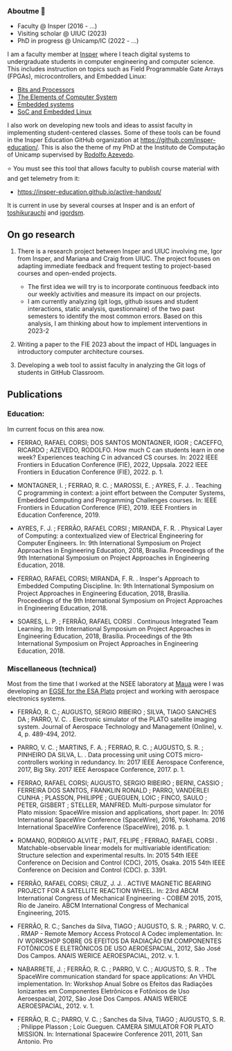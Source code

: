 ### Aboutme 👋

- Faculty @ Insper (2016 - ...)
- Visiting scholar @ UIUC (2023)
- PhD in progress @ Unicamp/IC (2022 - ...)

I am a faculty member at [Insper](https://insper.edu.br) where I teach digital systems to undergraduate students in computer engineering and computer science. This includes instruction on topics such as Field Programmable Gate Arrays (FPGAs), microcontrollers, and Embedded Linux:

- [Bits and Processors](https://insper.github.io/bits-e-proc/) 
- [The Elements of Computer System](https://insper.github.io/Z01.1/) 
- [Embedded systems](https://insper.github.io/ComputacaoEmbarcada/)
- [SoC and Embedded Linux](https://insper.github.io/Embarcados-Avancados/)

I also work on developing new tools and ideas to assist faculty in implementing student-centered classes. Some of these tools can be found in the Insper Education GitHub organization at https://github.com/insper-education/. This is also the theme of my PhD at the Instituto de Computação of Unicamp supervised by [Rodolfo Azevedo](https://www.ic.unicamp.br/~rodolfo/).

⭐ You must see this tool that allows faculty to publish course material with and get telemetry from it:

- https://insper-education.github.io/active-handout/
  
It is current in use by several courses at Insper and is an enfort of [toshikurauchi](https://github.com/toshikurauchi) and [igordsm](https://github.com/igordsm).

## On go research

1. There is a research project between Insper and UIUC involving me, Igor from Insper, and Mariana and Craig from UIUC. The project focuses on adapting immediate feedback and frequent testing to project-based courses and open-ended projects.
    - The first idea we will try is to incorporate continuous feedback into our weekly activities and measure its impact on our projects.
    - I am currently analyzing (git logs, github issues and student interactions, static analysis, questionnaire) of the two past semesters to identify the most common errors. Based on this analysis, I am thinking about how to implement interventions in 2023-2
    
1. Writing a paper to the FIE 2023 about the impact of HDL languages in introductory computer architecture courses.

3. Developing a web tool to assist faculty in analyzing the Git logs of students in GitHub Classroom.

## Publications

### Education:

Im current focus on this area now.


- FERRAO, RAFAEL CORSI; DOS SANTOS MONTAGNER, IGOR ; CACEFFO, RICARDO ; AZEVEDO, RODOLFO. How much C can students learn in one week? Experiences teaching C in advanced CS courses. In: 2022 IEEE Frontiers in Education Conference (FIE), 2022, Uppsala. 2022 IEEE Frontiers in Education Conference (FIE), 2022. p. 1.

- MONTAGNER, I. ; FERRAO, R. C. ; MAROSSI, E. ; AYRES, F. J. . Teaching C programming in context: a joint effort between the Computer Systems, Embedded Computing and Programming Challenges courses. In: IEEE Frontiers in Education Conference (FIE), 2019. IEEE Frontiers in Education Conference, 2019.

- AYRES, F. J. ; FERRÃO, RAFAEL CORSI ; MIRANDA, F. R. . Physical Layer of Computing: a contextualized view of Electrical Engineering for Computer Engineers. In: 9th International Symposium on Project Approaches in Engineering Education, 2018, Brasília. Proceedings of the 9th International Symposium on Project Approaches in Engineering Education, 2018.

- FERRAO, RAFAEL CORSI; MIRANDA, F. R. . Insper's Approach to Embedded Computing Discipline. In: 9th International Symposium on Project Approaches in Engineering Education, 2018, Brasília. Proceedings of the 9th International Symposium on Project Approaches in Engineering Education, 2018.

- SOARES, L. P. ; FERRÃO, RAFAEL CORSI . Continuous Integrated Team Learning. In: 9th International Symposium on Project Approaches in Engineering Education, 2018, Brasília. Proceedings of the 9th International Symposium on Project Approaches in Engineering Education, 2018.


### Miscellaneous (technical)

Most from the time that I worked at the NSEE laboratory at [Maua](https://maua.br) were I was developing an [EGSE for the ESA Plato](https://plato-project.iaa.es/node/17) project and working with aerospace electronics systems.

- FERRÃO, R. C.; AUGUSTO, SERGIO RIBEIRO ; SILVA, TIAGO SANCHES DA ; PARRO, V. C. .  Electronic simulator of the PLATO satellite imaging system. Journal of Aerospace Technology and Management (Online), v. 4, p. 489-494, 2012. 

- PARRO, V. C. ; MARTINS, F. A. ; FERRAO, R. C. ; AUGUSTO, S. R. ; PINHEIRO DA SILVA, L. .  Data processing unit using COTS micro-controllers working in redundancy. In: 2017 IEEE Aerospace Conference, 2017, Big Sky. 2017 IEEE Aerospace Conference, 2017. p. 1. 

- FERRAO, RAFAEL CORSI; AUGUSTO, SERGIO RIBEIRO ; BERNI, CASSIO ; FERREIRA DOS SANTOS, FRANKLIN RONALD ; PARRO, VANDERLEI CUNHA ; PLASSON, PHILIPPE ; GUEGUEN, LOIC ; FINCO, SAULO ; PETER, GISBERT ; STELLER, MANFRED. Multi-purpose simulator for Plato mission: SpaceWire mission and applications, short paper. In: 2016 International SpaceWire Conference (SpaceWire), 2016, Yokohama. 2016 International SpaceWire Conference (SpaceWire), 2016. p. 1.

- ROMANO, RODRIGO ALVITE ; PAIT, FELIPE ; FERRAO, RAFAEL CORSI . Matchable-observable linear models for multivariable identification: Structure selection  and experimental results. In: 2015 54th IEEE Conference on Decision and Control (CDC), 2015, Osaka. 2015 54th IEEE Conference on Decision and Control (CDC). p. 3391.

- FERRÃO, RAFAEL CORSI; CRUZ, J. J. . ACTIVE MAGNETIC BEARING PROJECT FOR A SATELLITE REACTION WHEEL. In: 23rd ABCM International Congress of Mechanical Engineering - COBEM 2015, 2015, Rio de Janeiro. ABCM International Congress of Mechanical Engineering, 2015.

- FERRÃO, R. C.; Sanches da Silva, TIAGO ; AUGUSTO, S. R. ; PARRO, V. C. . RMAP - Remote Memory Access Protocol A Codec implementation. In: IV WORKSHOP SOBRE OS EFEITOS DA RADIAÇÃO EM COMPONENTES FOTÔNICOS E ELETRÔNICOS DE USO AEROESPACIAL, 2012, São José Dos Campos. ANAIS WERICE AEROESPACIAL, 2012. v. 1.

- NABARRETE, J. ; FERRÃO, R. C. ; PARRO, V. C. ; AUGUSTO, S. R. . The SpaceWire communication standard for space applications: An VHDL implementation. In: Workshop Anual Sobre os Efeitos das Radiações Ionizantes em Componentes Eletrônicos e Fotônicos de Uso Aeroespacial, 2012, São José Dos Campos. ANAIS WERICE AEROESPACIAL, 2012. v. 1.

- FERRÃO, R. C.; PARRO, V. C. ; Sanches da Silva, TIAGO ; AUGUSTO, S. R. ; Philippe Plasson ; Loic Gueguen. CAMERA SIMULATOR FOR PLATO MISSION. In: International Spacewire Conference 2011, 2011, San Antonio. Pro
